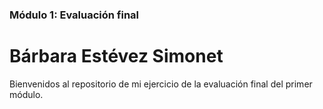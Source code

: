 ### Módulo 1: Evaluación final

# Bárbara Estévez Simonet

Bienvenidos al repositorio de mi ejercicio de la evaluación final del primer módulo.
